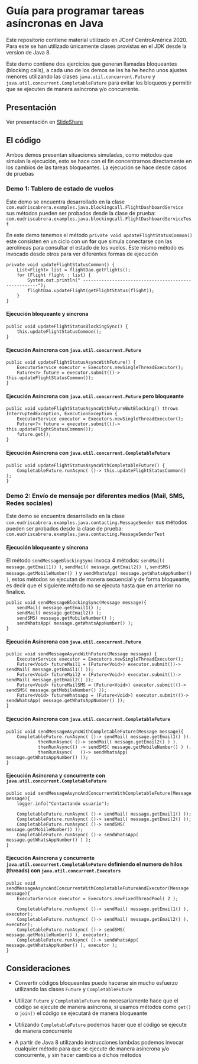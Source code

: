 # Guía para programar tareas asíncronas en Java

Este repositorio contiene material utilizado en JConf CentroAmérica 2020. Para este se han utilizado únicamente
clases provistas en el JDK desde la version de Java 8. 

Este demo contiene dos ejercicios que generan llamadas bloqueantes (blocking calls), a cada uno de los demos se les ha he hecho unos ajustes
menores utilizando las clases `java.util.concurrent.Future` y `java.util.concurrent.CompletableFuture` para evitar los bloqueos y 
permitir que se ejecuten de manera asíncrona y/o concurrente.

## Presentación

Ver presentación en [SlideShare](https://www2.slideshare.net/eudris/gua-para-realizar-tareas-asncronas-con-java)


## El código

Ambos demos presentan situaciones simuladas, como métodos que simulan la ejecución, esto se hace con el fin 
concentrarnos directamente en los cambios de las tareas bloqueantes. La ejecución se hace desde casos de pruebas 

### Demo 1: Tablero de estado de vuelos

Este demo se encuentra desarrollado en la clase `com.eudriscabrera.examples.java.blockingcall.FlightDashboardService` sus métodos pueden ser probados desde la clase de prueba: `com.eudriscabrera.examples.java.blockingcall.FlightDashboardServiceTest`

En este demo tenemos el método `private void updateFlightStatusCommon()` este consisten en un ciclo con un **for** que simula conectarse con las aerolíneas para consultar el estado de los vuelos. Este mismo método es invocado desde otros para ver diferentes formas de ejecución 
 
    private void updateFlightStatusCommon() {
		List<Flight> list = flightDao.getFlights();
		for (Flight flight : list) {
			System.out.println(" -----------------------------------------------------");
			flightDao.updateFlight(getFlightStatus(flight));
		}
	}

#### Ejecución bloqueante y síncrona

    public void updateFlightStatusBlockingSync() {
		this.updateFlightStatusCommon();
	}

#### Ejecución Asíncrona con `java.util.concurrent.Future`

    public void updateFlightStatusAsyncWithFuture() {
		ExecutorService executor = Executors.newSingleThreadExecutor();
		Future<?> future = executor.submit(()-> this.updateFlightStatusCommon());
	}

#### Ejecución Asíncrona con `java.util.concurrent.Future` pero bloqueante

	public void updateFlightStatusAsyncWithFutureButBlocking() throws InterruptedException, ExecutionException {
		ExecutorService executor = Executors.newSingleThreadExecutor();
		Future<?> future = executor.submit(()-> this.updateFlightStatusCommon());
		future.get();
	}

#### Ejecución Asíncrona con `java.util.concurrent.CompletableFuture`

	public void updateFlightStatusAsyncWithCompletableFuture() {
		CompletableFuture.runAsync( ()-> this.updateFlightStatusCommon() );
	}	
	
	
### Demo 2: Envío de mensaje por diferentes medios (Mail, SMS, Redes sociales)

Este demo se encuentra desarrollado en la clase `com.eudriscabrera.examples.java.contacting.MessageSender` sus métodos pueden ser probados desde la clase de prueba: `com.eudriscabrera.examples.java.contacting.MessageSenderTest`

#### Ejecución bloqueante y síncrona

El método `sendMessageBlockingSync` invoca 4 métodos:
`sendMail( message.getEmail1() )`, `sendMail( message.getEmail2() )`, `sendSMS( message.getMobileNumber() )` y
		`sendWhatsApp( message.getWhatsAppNumber() )`, estos métodos se ejecutan de manera secuencial y de forma bloqueante, es decir
		que el siguiente método no se ejecuta hasta que en anterior no finalice.

	public void sendMessageBlockingSync(Message message){
		sendMail( message.getEmail1() );
		sendMail( message.getEmail2() );
		sendSMS( message.getMobileNumber() );
		sendWhatsApp( message.getWhatsAppNumber() );
	}


#### Ejecución Asíncrona con `java.util.concurrent.Future`

    public void sendMessageAsyncWithFuture(Message message) {
		ExecutorService executor = Executors.newSingleThreadExecutor();
        Future<Void> futureMail1 = (Future<Void>) executor.submit(()-> sendMail( message.getEmail1() ));
		Future<Void> futureMail2 = (Future<Void>) executor.submit(()-> sendMail( message.getEmail2() ));
		Future<Void> futureMailSMS = (Future<Void>) executor.submit(()-> sendSMS( message.getMobileNumber() ));
		Future<Void> futureWhatsapp = (Future<Void>) executor.submit(()-> sendWhatsApp( message.getWhatsAppNumber() ));
	}	
	
	
#### Ejecución Asíncrona con `java.util.concurrent.CompletableFuture`

    public void sendMessageAsyncWithCompletableFuture(Message message){
		CompletableFuture.runAsync( ()-> sendMail( message.getEmail1() )).
				thenRunAsync( ()-> sendMail( message.getEmail2() ) ).
				thenRunAsync(() -> sendSMS( message.getMobileNumber() ) ).
				thenRunAsync(   ()-> sendWhatsApp( message.getWhatsAppNumber() ));
	}

#### Ejecución Asíncrona y concurrente con `java.util.concurrent.CompletableFuture`

	public void sendMessageAsyncAndConcurrentWithCompletableFuture(Message message){
		logger.info("Contactando usuario");

		CompletableFuture.runAsync( ()-> sendMail( message.getEmail1() ));
		CompletableFuture.runAsync( ()-> sendMail( message.getEmail2() ));
		CompletableFuture.runAsync( ()-> sendSMS( message.getMobileNumber() ));
		CompletableFuture.runAsync( ()-> sendWhatsApp( message.getWhatsAppNumber() ) );
	}
	
#### Ejecución Asíncrona  y concurrente  `java.util.concurrent.CompletableFuture` definiendo el numero de hilos (threads) con `java.util.concurrent.Executors`

	public void sendMessageAsyncAndConcurrentWithCompletableFutureAndExecutor(Message message){
		ExecutorService executor = Executors.newFixedThreadPool( 2 );

		CompletableFuture.runAsync( ()-> sendMail( message.getEmail1() ), executor);
		CompletableFuture.runAsync( ()-> sendMail( message.getEmail2() ), executor);
		CompletableFuture.runAsync( ()-> sendSMS( message.getMobileNumber() ), executor);
		CompletableFuture.runAsync( ()-> sendWhatsApp( message.getWhatsAppNumber() ), executor );
	}


## Consideraciones

* Convertir códigos bloqueantes puede hacerse sin mucho esfuerzo utilizando las clases `Future` y `CompletableFuture`

* Utilizar `Future` y `CompletableFuture` no necesariamente hace que el código se ejecute de manera asíncrona, si usamos métodos como `get()` o `join()` el código se ejecutará de manera bloqueante

* Utilizando `CompletableFuture` podemos hacer que el código se ejecute de manera concurrente

* A partir de Java 8 utilizando instrucciones lambdas podemos invocar cualquier método para que se ejecute de manera asíncrona y/o concurrente, y sin hacer cambios a dichos métodos 
